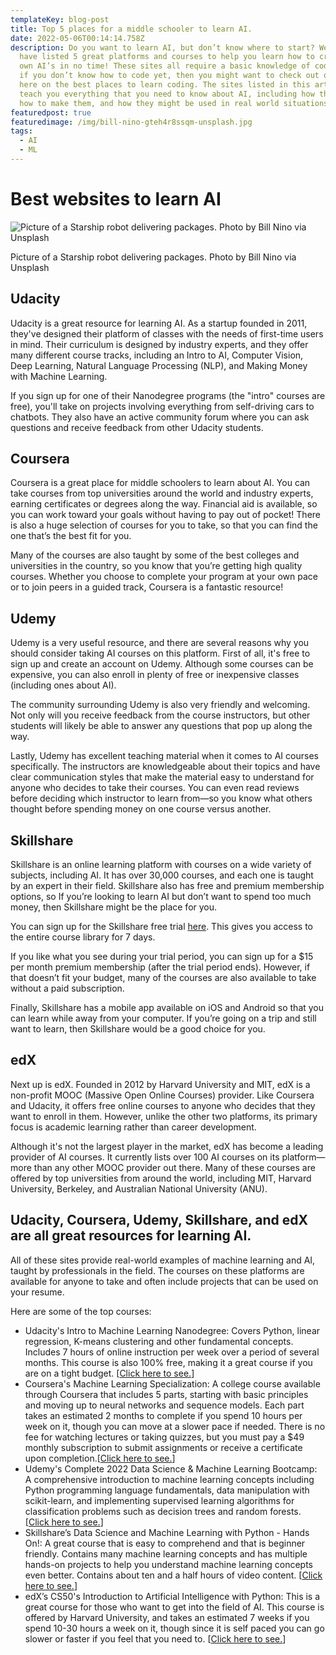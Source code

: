 ```yaml
---
templateKey: blog-post
title: Top 5 places for a middle schooler to learn AI.
date: 2022-05-06T00:14:14.758Z
description: Do you want to learn AI, but don’t know where to start? Well, we
  have listed 5 great platforms and courses to help you learn how to create your
  own AI’s in no time! These sites all require a basic knowledge of coding, so
  if you don’t know how to code yet, then you might want to check out our post
  here on the best places to learn coding. The sites listed in this article will
  teach you everything that you need to know about AI, including how they work,
  how to make them, and how they might be used in real world situations.
featuredpost: true
featuredimage: /img/bill-nino-gteh4r8ssqm-unsplash.jpg
tags:
  - AI
  - ML
---
```

# Best websites to learn AI

![Picture of a Starship robot delivering packages. Photo by Bill Nino via Unsplash](/img/bill-nino-gteh4r8ssqm-unsplash.jpg "Picture of a Starship robot delivering packages. Photo by Bill Nino via Unsplash")

Picture of a Starship robot delivering packages. Photo by Bill Nino via Unsplash

## Udacity

Udacity is a great resource for learning AI. As a startup founded in 2011, they've designed their platform of classes with the needs of first-time users in mind. Their curriculum is designed by industry experts, and they offer many different course tracks, including an Intro to AI, Computer Vision, Deep Learning, Natural Language Processing (NLP), and Making Money with Machine Learning.

If you sign up for one of their Nanodegree programs (the "intro" courses are free), you'll take on projects involving everything from self-driving cars to chatbots. They also have an active community forum where you can ask questions and receive feedback from other Udacity students.

## Coursera

Coursera is a great place for middle schoolers to learn about AI. You can take courses from top universities around the world and industry experts, earning certificates or degrees along the way. Financial aid is available, so you can work toward your goals without having to pay out of pocket! There is also a huge selection of courses for you to take, so that you can find the one that’s the best fit for you. 

Many of the courses are also taught by some of the best colleges and universities in the country, so you know that you’re getting high quality courses. Whether you choose to complete your program at your own pace or to join peers in a guided track, Coursera is a fantastic resource!

## Udemy

Udemy is a very useful resource, and there are several reasons why you should consider taking AI courses on this platform. First of all, it's free to sign up and create an account on Udemy. Although some courses can be expensive, you can also enroll in plenty of free or inexpensive classes (including ones about AI).

The community surrounding Udemy is also very friendly and welcoming. Not only will you receive feedback from the course instructors, but other students will likely be able to answer any questions that pop up along the way.

Lastly, Udemy has excellent teaching material when it comes to AI courses specifically. The instructors are knowledgeable about their topics and have clear communication styles that make the material easy to understand for anyone who decides to take their courses. You can even read reviews before deciding which instructor to learn from—so you know what others thought before spending money on one course versus another.

## Skillshare

Skillshare is an online learning platform with courses on a wide variety of subjects, including AI. It has over 30,000 courses, and each one is taught by an expert in their field. Skillshare also has free and premium membership options, so If you’re looking to learn AI but don’t want to spend too much money, then Skillshare might be the place for you.

You can sign up for the Skillshare free trial [here](https://www.skillshare.com/signup?redirectTo=https%3A%2F%2Fwww.skillshare.com%2Fmembership%2Fcheckout%3Fvia%3Dsite-banner&via=site-banner). This gives you access to the entire course library for 7 days.

If you like what you see during your trial period, you can sign up for a $15 per month premium membership (after the trial period ends). However, if that doesn’t fit your budget, many of the courses are also available to take without a paid subscription.

Finally, Skillshare has a mobile app available on iOS and Android so that you can learn while away from your computer. If you’re going on a trip and still want to learn, then Skillshare would be a good choice for you.

## edX

Next up is edX. Founded in 2012 by Harvard University and MIT, edX is a non-profit MOOC (Massive Open Online Courses) provider. Like Coursera and Udacity, it offers free online courses to anyone who decides that they want to enroll in them. However, unlike the other two platforms, its primary focus is academic learning rather than career development.

Although it's not the largest player in the market, edX has become a leading provider of AI courses. It currently lists over 100 AI courses on its platform—more than any other MOOC provider out there. Many of these courses are offered by top universities from around the world, including MIT, Harvard University, Berkeley, and Australian National University (ANU).

## Udacity, Coursera, Udemy, Skillshare, and edX are all great resources for learning AI.

All of these sites provide real-world examples of machine learning and AI, taught by professionals in the field. The courses on these platforms are available for anyone to take and often include projects that can be used on your resume.

Here are some of the top courses:

* Udacity's Intro to Machine Learning Nanodegree: Covers Python, linear regression, K-means clustering and other fundamental concepts. Includes 7 hours of online instruction per week over a period of several months. This course is also 100% free, making it a great course if you are on a tight budget. [[Click here to see.](https://www.udacity.com/course/intro-to-machine-learning--ud120)]
* Coursera's Machine Learning Specialization: A college course available through Coursera that includes 5 parts, starting with basic principles and moving up to neural networks and sequence models. Each part takes an estimated 2 months to complete if you spend 10 hours per week on it, though you can move at a slower pace if needed. There is no fee for watching lectures or taking quizzes, but you must pay a $49 monthly subscription to submit assignments or receive a certificate upon completion.[[Click here to see.](https://www.coursera.org/specializations/machine-learning)]
* Udemy's Complete 2022 Data Science & Machine Learning Bootcamp: A comprehensive introduction to machine learning concepts including Python programming language fundamentals, data manipulation with scikit-learn, and implementing supervised learning algorithms for classification problems such as decision trees and random forests. [[Click here to see.](https://www.udemy.com/course/python-data-science-machine-learning-bootcamp/)]
* Skillshare’s Data Science and Machine Learning with Python - Hands On!: A great course that is easy to comprehend and that is beginner friendly. Contains many machine learning concepts and has multiple hands-on projects to help you understand machine learning concepts even better. Contains about ten and a half hours of video content. [[Click here to see.](https://www.skillshare.com/classes/Data-Science-and-Machine-Learning-with-Python-Hands-On/1263657127?via=user-profile)]
* edX’s CS50's Introduction to Artificial Intelligence with Python: This is a great course for those who want to get into the field of AI. This course is offered by Harvard University, and takes an estimated 7 weeks if you spend 10-30 hours a week on it, though since it is self paced you can go slower or faster if you feel that you need to. [[Click here to see.](https://www.edx.org/course/cs50s-introduction-to-artificial-intelligence-with-python?index=product&queryID=eefe3b17e8c811bf008ff05297884d6f&position=1)]